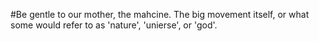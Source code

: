 #Be gentle to our mother, the mahcine. The big movement itself, or what some would refer to as 'nature', 'unierse', or 'god'.
